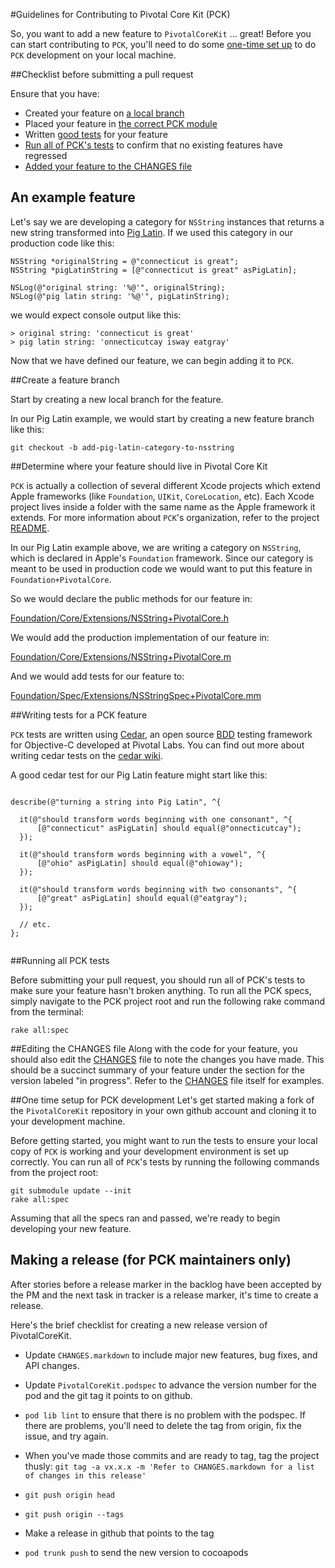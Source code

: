 #Guidelines for Contributing to Pivotal Core Kit (PCK)

So, you want to add a new feature to `PivotalCoreKit` … great! Before you can start contributing to `PCK`, you'll need to do some [one-time set up](#one_time_setup) to do `PCK` development on your local machine.

##Checklist before submitting a pull request

Ensure that you have:  

* Created your feature on [a local branch](#create_feature_branch)
* Placed your feature in [the correct PCK module](#where_feature_lives)
* Written [good tests](#writing_feature_tests) for your feature
* [Run all of PCK's tests](#run_all_pck_tests) to confirm that no existing features have regressed
* [Added your feature to the CHANGES file](#editing_changes_authors)

## An example feature

Let's say we are developing a category for `NSString` instances that returns a
new string transformed into [Pig Latin](https://en.wikipedia.org/wiki/Pig_Latin).  If we used this category in our production code like this:

```
NSString *originalString = @"connecticut is great";
NSString *pigLatinString = [@"connecticut is great" asPigLatin];

NSLog(@"original string: '%@'", originalString);
NSLog(@"pig latin string: '%@'", pigLatinString);
```

we would expect console output like this:

```
> original string: 'connecticut is great'
> pig latin string: 'onnecticutcay isway eatgray'
```

Now that we have defined our feature, we can begin adding it to `PCK`.

##<a name="create_feature_branch"></a>Create a feature branch

Start by creating a new local branch for the feature.

In our Pig Latin example, we would start by creating a new feature branch like this:

```
git checkout -b add-pig-latin-category-to-nsstring
```

##<a name="where_feature_lives"></a>Determine where your feature should live in Pivotal Core Kit

`PCK` is actually a collection of several different Xcode projects which extend Apple frameworks (like `Foundation`, `UIKit`, `CoreLocation`, etc). Each Xcode project lives inside a folder with the same name as the Apple framework it extends.  For more information about `PCK`'s organization, refer to the project [README](README.markdown).

In our Pig Latin example above, we are writing a category on `NSString`, which is declared in Apple's `Foundation` framework.  Since our category is meant to be used in production code we would want to put this feature in `Foundation+PivotalCore`.

So we would declare the public methods for our feature in:

[Foundation/Core/Extensions/NSString+PivotalCore.h](https://github.com/pivotal/PivotalCoreKit/blob/master/Foundation/Core/Extensions/NSString+PivotalCore.h)

We would add the production implementation of our feature in:

[Foundation/Core/Extensions/NSString+PivotalCore.m](https://github.com/pivotal/PivotalCoreKit/blob/master/Foundation/Core/Extensions/NSString+PivotalCore.m)

And we would add tests for our feature to:

[Foundation/Spec/Extensions/NSStringSpec+PivotalCore.mm](https://github.com/pivotal/PivotalCoreKit/blob/master/Foundation/Spec/Extensions/NSStringSpec%2BPivotalCore.mm)




##<a name="writing_feature_tests"></a>Writing tests for a PCK feature

`PCK` tests are written using [Cedar](https://github.com/pivotal/cedar), an open source [BDD](https://en.wikipedia.org/wiki/Behavior-driven_development) testing framework for Objective-C developed at Pivotal Labs.  You can find out more about writing cedar tests on the [cedar wiki](https://github.com/pivotal/cedar/wiki).

A good cedar test for our Pig Latin feature might start like this:

```

describe(@"turning a string into Pig Latin", ^{

  it(@"should transform words beginning with one consonant", ^{
      [@"connecticut" asPigLatin] should equal(@"onnecticutcay");
  });

  it(@"should transform words beginning with a vowel", ^{
      [@"ohio" asPigLatin] should equal(@"ohioway");
  });

  it(@"should transform words beginning with two consonants", ^{
      [@"great" asPigLatin] should equal(@"eatgray");
  });

  // etc.
};


```

##<a name="run_all_pck_tests"></a>Running all PCK tests

Before submitting your pull request, you should run all of PCK's tests to make sure your feature hasn't broken anything.  To run all the PCK specs, simply navigate to the PCK project root and run the following rake command from the terminal:

```
rake all:spec
```

##<a name="editing_changes_authors"></a>Editing the CHANGES file
Along with the code for your feature, you should also edit the [CHANGES](CHANGES.markdown) file to
note the changes you have made. This should be a succinct summary of your feature
under the section for the version labeled "in progress". Refer to the [CHANGES](CHANGES.markdown) file itself for examples.

##<a name="one_time_setup"></a>One time setup for PCK development
Let's get started making a fork of the `PivotalCoreKit` repository in your
own github account and cloning it to your development machine.

Before getting started, you might want to run the tests to ensure your
local copy of `PCK` is working and your development environment is set up
correctly.  You can run all of `PCK`'s tests by running the following commands
from the project root:

```
git submodule update --init
rake all:spec
```

Assuming that all the specs ran and passed, we're ready to begin developing
your new feature.

## Making a release (for PCK maintainers only)

After stories before a release marker in the backlog have been accepted by the PM and the next task in tracker is a release marker, it's time to create a release.

Here's the brief checklist for creating a new release version of PivotalCoreKit.

* Update `CHANGES.markdown` to include major new features, bug fixes, and API changes.

* Update `PivotalCoreKit.podspec` to advance the version number for the pod and the git tag it points to on github.

* `pod lib lint` to ensure that there is no problem with the podspec.  If there are problems, you'll need to delete the tag from origin, fix the issue, and try again.

* When you've made those commits and are ready to tag, tag the project thusly: `git tag -a vx.x.x -m 'Refer to CHANGES.markdown for a list of changes in this release'`

* `git push origin head`

* `git push origin --tags`

* Make a release in github that points to the tag

* `pod trunk push` to send the new version to cocoapods
